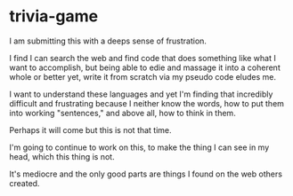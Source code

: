 # trivia-game

I am submitting this with a deeps sense of frustration.

I find I can search the web and find code that does something like what I want to accomplish, but being able to edie and massage it into a coherent whole or better yet, write it from scratch via my pseudo code eludes me.

I want to understand these languages and yet I'm finding that incredibly difficult and frustrating because I neither know the words, how to put them into working "sentences," and above all, how to think in them.

Perhaps it will come but this is not that time.

I'm going to continue to work on this, to make the thing I can see in my head, which this thing is not.

It's mediocre and the only good parts are things I found on the web others created.